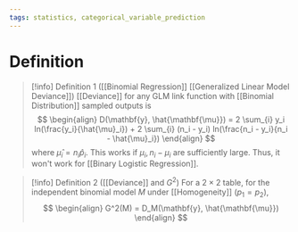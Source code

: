 ```yaml
---
tags: statistics, categorical_variable_prediction
---
```


# Definition

> [!info] Definition 1 ([[Binomial Regression]] [[Generalized Linear Model Deviance]])
> [[Deviance]] for any GLM link function with [[Binomial Distribution]] sampled outputs is
> $$
> \begin{align}
> D(\mathbf{y}, \hat{\mathbf{\mu}}) = 2 \sum_{i} y_i ln(\frac{y_i}{\hat{\mu}_i}) + 2 \sum_{i} (n_i - y_i) ln(\frac{n_i - y_i}{n_i - \hat{\mu}_i})
> \end{align}
> $$
> where $\hat{\mu}_i = n_i \hat{p}_i$.
> This works if $\mu_i, n_i - \mu_i$ are sufficiently large. Thus, it won't work for [[Binary Logistic Regression]].

> [!info] Definition 2 ([[Deviance]] and $G^2$)
> For a $2 \times 2$ table, for the independent binomial model $M$ under [[Homogeneity]] $(p_1 = p_2)$,
> $$
> \begin{align}
> G^2(M) = D_M(\mathbf{y}, \hat{\mathbf{\mu}})
> \end{align}
> $$